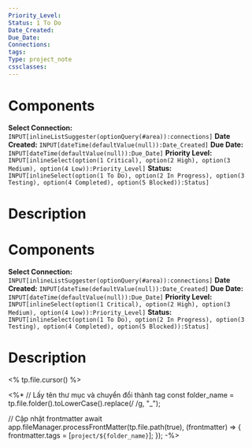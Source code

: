 ```yaml
---
Priority_Level: 
Status: 1 To Do
Date_Created: 
Due_Date: 
Connections: 
tags: 
Type: project_note
cssclasses:
---
```

# Components
**Select Connection:** `INPUT[inlineListSuggester(optionQuery(#area)):connections]` 
**Date Created:** `INPUT[dateTime(defaultValue(null)):Date_Created]`
**Due Date:** `INPUT[dateTime(defaultValue(null)):Due_Date]`
**Priority Level:** `INPUT[inlineSelect(option(1 Critical), option(2 High), option(3 Medium), option(4 Low)):Priority_Level]`
**Status:** `INPUT[inlineSelect(option(1 To Do), option(2 In Progress), option(3 Testing), option(4 Completed), option(5 Blocked)):Status]`
# Description


# Components
**Select Connection:** `INPUT[inlineListSuggester(optionQuery(#area)):connections]` 
**Date Created:** `INPUT[dateTime(defaultValue(null)):Date_Created]`
**Due Date:** `INPUT[dateTime(defaultValue(null)):Due_Date]`
**Priority Level:** `INPUT[inlineSelect(option(1 Critical), option(2 High), option(3 Medium), option(4 Low)):Priority_Level]`
**Status:** `INPUT[inlineSelect(option(1 To Do), option(2 In Progress), option(3 Testing), option(4 Completed), option(5 Blocked)):Status]`
# Description

<% tp.file.cursor() %>

<%* 
// Lấy tên thư mục và chuyển đổi thành tag
const folder_name = tp.file.folder().toLowerCase().replace(/ /g, "_");

// Cập nhật frontmatter
await app.fileManager.processFrontMatter(tp.file.path(true), (frontmatter) => {
    frontmatter.tags = [`project/${folder_name}`];
});
-%>
